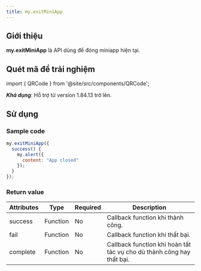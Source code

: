 ```yaml
---
title: my.exitMiniApp
---
```


## Giới thiệu

**my.exitMiniApp** là API dùng để đóng miniapp hiện tại.

## Quét mã để trải nghiệm

import { QRCode } from '@site/src/components/QRCode';

<QRCode page="pages/api/navigator/index" />

**_Khả dụng_**: Hỗ trợ từ version 1.84.13 trở lên.

## Sử dụng

### Sample code

```js
my.exitMiniApp({
  success() {
    my.alert({
      content: "App closed"
    });
  }
});
```

### Return value

| Attributes | Type     | Required | Description                                                           |
| ---------- | -------- | -------- | --------------------------------------------------------------------- |
| success    | Function | No       | Callback function khi thành công.                                     |
| fail       | Function | No       | Callback function khi thất bại.                                       |
| complete   | Function | No       | Callback function khi hoàn tất tác vụ cho dù thành công hay thất bại. |

